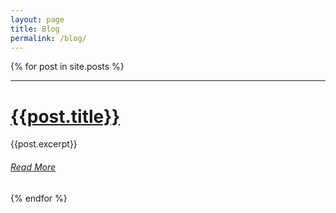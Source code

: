 ```yaml
---
layout: page
title: Blog
permalink: /blog/
---
```


{% for post in site.posts %}

<hr>

# [{{post.title}}]({{site.baseurl}}{{post.url}})

{{post.excerpt}}

###### [Read More]({{site.baseurl}}{{post.url}})

{% endfor %}
